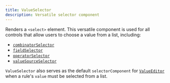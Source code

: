 ```yaml
---
title: ValueSelector
description: Versatile selector component
---
```


Renders a `<select>` element. This versatile component is used for all controls that allow users to choose a value from a list, including:

- [`combinatorSelector`](./querybuilder-controlelements#combinatorselector)
- [`fieldSelector`](./querybuilder-controlelements#fieldselector)
- [`operatorSelector`](./querybuilder-controlelements#operatorselector)
- [`valueSourceSelector`](./querybuilder-controlelements#valuesourceselector)

`ValueSelector` also serves as the default `selectorComponent` for [`ValueEditor`](./valueeditor) when a rule's `value` must be selected from a list.

